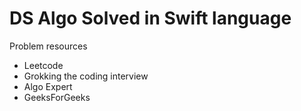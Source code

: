 # DS Algo Solved in Swift language
Problem resources
- Leetcode
- Grokking the coding interview
- Algo Expert
- GeeksForGeeks
